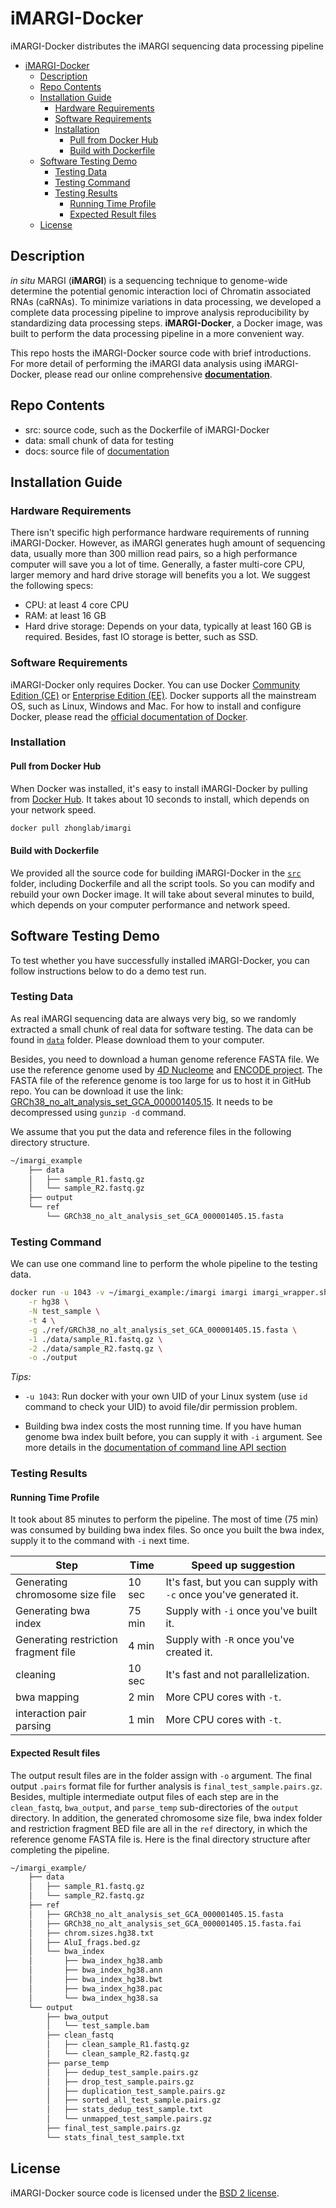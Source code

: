 # iMARGI-Docker

iMARGI-Docker distributes the iMARGI sequencing data processing pipeline

- [iMARGI-Docker](#imargi-docker)
  - [Description](#description)
  - [Repo Contents](#repo-contents)
  - [Installation Guide](#installation-guide)
    - [Hardware Requirements](#hardware-requirements)
    - [Software Requirements](#software-requirements)
    - [Installation](#installation)
      - [Pull from Docker Hub](#pull-from-docker-hub)
      - [Build with Dockerfile](#build-with-dockerfile)
  - [Software Testing Demo](#software-testing-demo)
    - [Testing Data](#testing-data)
    - [Testing Command](#testing-command)
    - [Testing Results](#testing-results)
      - [Running Time Profile](#running-time-profile)
      - [Expected Result files](#expected-result-files)
  - [License](#license)

## Description

*in situ* MARGI (**iMARGI**) is a sequencing technique to genome-wide determine the potential genomic interaction loci
of Chromatin associated RNAs (caRNAs). To minimize variations in data processing, we developed a complete data
processing pipeline to improve analysis reproducibility by standardizing data processing steps. **iMARGI-Docker**, a
Docker image, was built to perform the data processing pipeline in a more convenient way.

This repo hosts the iMARGI-Docker source code with brief introductions. For more detail of performing the iMARGI data
analysis using iMARGI-Docker, please read our online comprehensive
[**documentation**](https://sysbio.ucsd.edu/imargi_pipeline).

## Repo Contents

- src: source code, such as the Dockerfile of iMARGI-Docker
- data: small chunk of data for testing
- docs: source file of [documentation](https://sysbio.ucsd.edu/imargi_pipeline)

## Installation Guide

### Hardware Requirements

There isn't specific high performance hardware requirements of running iMARGI-Docker. However, as iMARGI generates hugh
amount of sequencing data, usually more than 300 million read pairs, so a high performance computer will save you a lot
of time. Generally, a faster multi-core CPU, larger memory and hard drive storage will benefits you a lot. We suggest
the following specs:

- CPU: at least 4 core CPU
- RAM: at least 16 GB
- Hard drive storage: Depends on your data, typically at least 160 GB is required. Besides, fast IO storage is better,
  such as SSD.

### Software Requirements

iMARGI-Docker only requires Docker. You can use Docker [Community Edition (CE)](https://docs.docker.com/install/) or
[Enterprise Edition (EE)](https://docs.docker.com/ee/). Docker supports all the mainstream OS, such as Linux, Windows
and Mac. For how to install and configure Docker, please read the
[official documentation of Docker](https://docs.docker.com/).

### Installation

#### Pull from Docker Hub

When Docker was installed, it's easy to install iMARGI-Docker by pulling from
[Docker Hub](https://hub.docker.com/r/zhonglab/imargi). It takes about 10 seconds to install, which depends on your
network speed.

``` bash
docker pull zhonglab/imargi
```

#### Build with Dockerfile

We provided all the source code for building iMARGI-Docker in the [`src`](./src/) folder, including Dockerfile and all
the script tools. So you can modify and rebuild your own Docker image. It will take about several minutes to build,
which depends on your computer performance and network speed.

## Software Testing Demo

To test whether you have successfully installed iMARGI-Docker, you can follow instructions below to do a demo test run.

### Testing Data

As real iMARGI sequencing data are always very big, so we randomly extracted a small chunk of real data for software
testing. The data can be found in [`data`](./data/) folder. Please download them to your computer.

Besides, you need to download a human genome reference FASTA file. 
We use the reference genome used by
[4D Nucleome](https://www.4dnucleome.org/) and
[ENCODE project](https://www.encodeproject.org/data-standards/reference-sequences/). The FASTA file of the reference
genome is too large for us to host it in GitHub repo. You can be download it use the link:
[GRCh38_no_alt_analysis_set_GCA_000001405.15](https://www.encodeproject.org/files/GRCh38_no_alt_analysis_set_GCA_000001405.15/@@download/GRCh38_no_alt_analysis_set_GCA_000001405.15.fasta.gz).
It needs to be decompressed using `gunzip -d` command.

We assume that you put the data and reference files in the following directory structure.

``` bash
~/imargi_example
    ├── data
    │   ├── sample_R1.fastq.gz
    │   └── sample_R2.fastq.gz
    ├── output
    └── ref
        └── GRCh38_no_alt_analysis_set_GCA_000001405.15.fasta
```

### Testing Command

We can use one command line to perform the whole pipeline to the testing data.

``` bash
docker run -u 1043 -v ~/imargi_example:/imargi imargi imargi_wrapper.sh \
    -r hg38 \
    -N test_sample \
    -t 4 \
    -g ./ref/GRCh38_no_alt_analysis_set_GCA_000001405.15.fasta \
    -1 ./data/sample_R1.fastq.gz \
    -2 ./data/sample_R2.fastq.gz \
    -o ./output
```

*Tips:*

- `-u 1043`: Run docker with your own UID of your Linux system (use `id` command to check your UID) to avoid file/dir
  permission problem.

- Building bwa index costs the most running time. If you have human genome bwa index built before, you can supply it
  with `-i` argument. See more details in the
  [documentation of command line API section](https://sysbio.ucsd.edu/imargi_pipeline/commandline_api.html#imargi-wrapper-sh)

### Testing Results

#### Running Time Profile

It took about 85 minutes to perform the pipeline. The most of time (75 min) was consumed by building bwa index files.
So once you built the bwa index, supply it to the command with `-i` next time.

Step | Time | Speed up suggestion
---------|----------|----------
Generating chromosome size file | 10 sec | It's fast, but you can supply with `-c` once you've generated it.
Generating bwa index | 75 min | Supply with `-i` once you've built it.
Generating restriction fragment file | 4 min | Supply with `-R` once you've created it.
cleaning | 10 sec | It's fast and not parallelization.
bwa mapping | 2 min | More CPU cores with `-t`.
interaction pair parsing | 1 min | More CPU cores with `-t`.

#### Expected Result files

The output result files are in the folder assign with `-o` argument. The final output `.pairs` format file for further
analysis is `final_test_sample.pairs.gz`. Besides, multiple intermediate output files of each step are in the
`clean_fastq`, `bwa_output`, and `parse_temp` sub-directories of the `output` directory. In addition, the generated
chromosome size file, bwa index folder and restriction fragment BED file are all in the `ref` directory, in which the
reference genome FASTA file is. Here is the final directory structure after completing the pipeline.

``` bash
~/imargi_example/
    ├── data
    │   ├── sample_R1.fastq.gz
    │   └── sample_R2.fastq.gz
    ├── ref
    │   ├── GRCh38_no_alt_analysis_set_GCA_000001405.15.fasta
    │   ├── GRCh38_no_alt_analysis_set_GCA_000001405.15.fasta.fai
    │   ├── chrom.sizes.hg38.txt
    │   ├── AluI_frags.bed.gz
    │   └── bwa_index
    │       ├── bwa_index_hg38.amb
    │       ├── bwa_index_hg38.ann
    │       ├── bwa_index_hg38.bwt
    │       ├── bwa_index_hg38.pac
    │       └── bwa_index_hg38.sa
    └── output
        ├── bwa_output
        │   └── test_sample.bam
        ├── clean_fastq
        │   ├── clean_sample_R1.fastq.gz
        │   └── clean_sample_R2.fastq.gz
        ├── parse_temp
        │   ├── dedup_test_sample.pairs.gz
        │   ├── drop_test_sample.pairs.gz
        │   ├── duplication_test_sample.pairs.gz
        │   ├── sorted_all_test_sample.pairs.gz
        │   ├── stats_dedup_test_sample.txt
        │   └── unmapped_test_sample.pairs.gz
        ├── final_test_sample.pairs.gz
        └── stats_final_test_sample.txt
```

## License

iMARGI-Docker source code is licensed under the [BSD 2 license](./src/LICENSE).